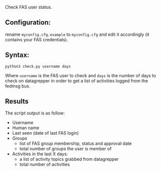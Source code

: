 Check FAS user status.

## Configuration:
rename `myconfig.cfg.example` to `myconfig.cfg` and edit it accordingly (it contains your FAS credentials).

## Syntax:
`python3 check.py username days`

Where `username` is the FAS user to check and `days` is the number of days to check on datagrepper in order to
get a list of activities logged from the fedmsg bus.

## Results
The script output is as follow:

* Username
* Human name
* Last seen (date of last FAS login)
* Groups
  * list of FAS group membership, status and approval date
  * total number of groups the user is member of
* Activities in the last X days:
  * a list of activity topics grabbed from datagrepper
  * total number of activities
